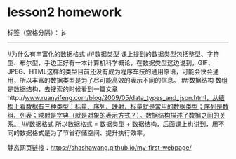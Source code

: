﻿# lesson2 homework

标签（空格分隔）： js

---

#为什么有丰富化的数据格式
##数据类型
课上提到的数据类型包括整型、字符型、布尔型，手边正好有一本计算机科学概论，在数据类型这边说到，GIF、JPEG、HTML这样的类型目前还没有成为程序车技的通用原语，可能会快会通用，所以丰富的数据类型是为了尽可能高效的表示不同的信息。
##数据结构
数组是数据结构，去搜索的时候看到一篇文章http://www.ruanyifeng.com/blog/2009/05/data_types_and_json.html，从结构上看数据有三种类型：标量、序列、映射，标量就是常用的数据类型；序列是数组、列表；映射是字典（就是对象的表示方式？）。数据结构描述了数据之间的关系。
##数据格式
所以数据格式 = 数据类型 + 数据结构，后面课上也讲到，用不同的数据格式是为了节省存储空间、提升执行效率。

静态网页链接：https://shashawang.github.io/my-first-webpage/




